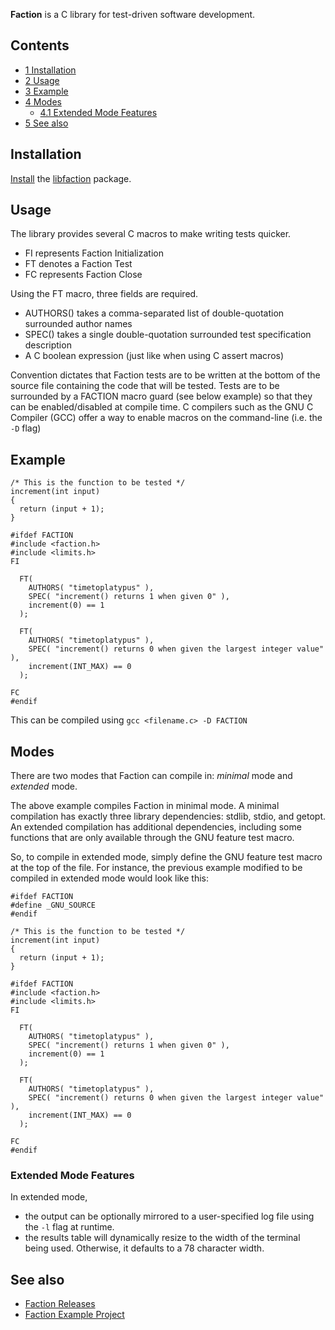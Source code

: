 **Faction** is a C library for test-driven software development.

## Contents

*   [1 Installation](#Installation)
*   [2 Usage](#Usage)
*   [3 Example](#Example)
*   [4 Modes](#Modes)
    *   [4.1 Extended Mode Features](#Extended_Mode_Features)
*   [5 See also](#See_also)

## Installation

[Install](/index.php/Install "Install") the [libfaction](https://aur.archlinux.org/packages/libfaction/) package.

## Usage

The library provides several C macros to make writing tests quicker.

*   FI represents Faction Initialization
*   FT denotes a Faction Test
*   FC represents Faction Close

Using the FT macro, three fields are required.

*   AUTHORS() takes a comma-separated list of double-quotation surrounded author names
*   SPEC() takes a single double-quotation surrounded test specification description
*   A C boolean expression (just like when using C assert macros)

Convention dictates that Faction tests are to be written at the bottom of the source file containing the code that will be tested. Tests are to be surrounded by a FACTION macro guard (see below example) so that they can be enabled/disabled at compile time. C compilers such as the GNU C Compiler (GCC) offer a way to enable macros on the command-line (i.e. the `-D` flag)

## Example

```
/* This is the function to be tested */
increment(int input)
{
  return (input + 1);
}

#ifdef FACTION
#include <faction.h>
#include <limits.h>
FI

  FT(
    AUTHORS( "timetoplatypus" ),
    SPEC( "increment() returns 1 when given 0" ),
    increment(0) == 1
  );

  FT(
    AUTHORS( "timetoplatypus" ),
    SPEC( "increment() returns 0 when given the largest integer value" ),
    increment(INT_MAX) == 0
  );

FC
#endif

```

This can be compiled using `gcc <filename.c> -D FACTION`

## Modes

There are two modes that Faction can compile in: *minimal* mode and *extended* mode.

The above example compiles Faction in minimal mode. A minimal compilation has exactly three library dependencies: stdlib, stdio, and getopt. An extended compilation has additional dependencies, including some functions that are only available through the GNU feature test macro.

So, to compile in extended mode, simply define the GNU feature test macro at the top of the file. For instance, the previous example modified to be compiled in extended mode would look like this:

```
#ifdef FACTION
#define _GNU_SOURCE
#endif
```

```
/* This is the function to be tested */
increment(int input)
{
  return (input + 1);
}

#ifdef FACTION
#include <faction.h>
#include <limits.h>
FI

  FT(
    AUTHORS( "timetoplatypus" ),
    SPEC( "increment() returns 1 when given 0" ),
    increment(0) == 1
  );

  FT(
    AUTHORS( "timetoplatypus" ),
    SPEC( "increment() returns 0 when given the largest integer value" ),
    increment(INT_MAX) == 0
  );

FC
#endif
```

### Extended Mode Features

In extended mode,

*   the output can be optionally mirrored to a user-specified log file using the `-l` flag at runtime.
*   the results table will dynamically resize to the width of the terminal being used. Otherwise, it defaults to a 78 character width.

## See also

*   [Faction Releases](https://timetoplatypus.com/static/faction/)
*   [Faction Example Project](https://github.com/timetoplatypus/three_b)